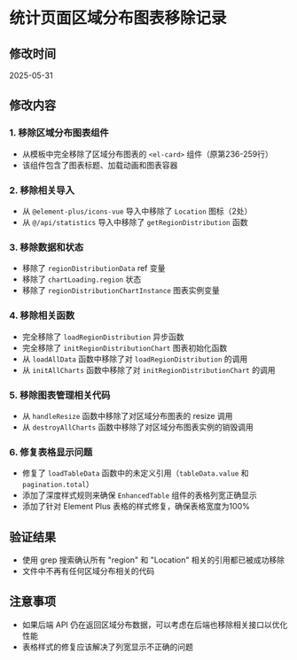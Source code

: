 # 统计页面区域分布图表移除记录

## 修改时间
2025-05-31

## 修改内容

### 1. 移除区域分布图表组件
- 从模板中完全移除了区域分布图表的 `<el-card>` 组件（原第236-259行）
- 该组件包含了图表标题、加载动画和图表容器

### 2. 移除相关导入
- 从 `@element-plus/icons-vue` 导入中移除了 `Location` 图标（2处）
- 从 `@/api/statistics` 导入中移除了 `getRegionDistribution` 函数

### 3. 移除数据和状态
- 移除了 `regionDistributionData` ref 变量
- 移除了 `chartLoading.region` 状态
- 移除了 `regionDistributionChartInstance` 图表实例变量

### 4. 移除相关函数
- 完全移除了 `loadRegionDistribution` 异步函数
- 完全移除了 `initRegionDistributionChart` 图表初始化函数
- 从 `loadAllData` 函数中移除了对 `loadRegionDistribution` 的调用
- 从 `initAllCharts` 函数中移除了对 `initRegionDistributionChart` 的调用

### 5. 移除图表管理相关代码
- 从 `handleResize` 函数中移除了对区域分布图表的 resize 调用
- 从 `destroyAllCharts` 函数中移除了对区域分布图表实例的销毁调用

### 6. 修复表格显示问题
- 修复了 `loadTableData` 函数中的未定义引用（`tableData.value` 和 `pagination.total`）
- 添加了深度样式规则来确保 `EnhancedTable` 组件的表格列宽正确显示
- 添加了针对 Element Plus 表格的样式修复，确保表格宽度为100%

## 验证结果
- 使用 grep 搜索确认所有 "region" 和 "Location" 相关的引用都已被成功移除
- 文件中不再有任何区域分布相关的代码

## 注意事项
- 如果后端 API 仍在返回区域分布数据，可以考虑在后端也移除相关接口以优化性能
- 表格样式的修复应该解决了列宽显示不正确的问题